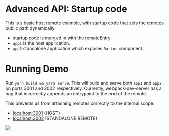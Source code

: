 # Advanced API: Startup code

This is s basic host remote example, with startup code that sets the remotes public path dynamically.

- startup code is merged in with the remoteEntry
- `app1` is the host application.
- `app2` standalone application which exposes `Button` component.

# Running Demo

Run `yarn build && yarn serve`. This will build and serve both `app1` and `app2` on ports 3001 and 3002 respectively.
Currently, webpack-dev-server has a bug that incorrectly appends an entrypoint to the end of the remote.

This prevents us from attaching remotes correctly to the internal scope.

- [localhost:3001](http://localhost:3001/) (HOST)
- [localhost:3002](http://localhost:3002/) (STANDALONE REMOTE)

<img src="https://ssl.google-analytics.com/collect?v=1&t=event&ec=email&ea=open&t=event&tid=UA-120967034-1&z=1589682154&cid=ae045149-9d17-0367-bbb0-11c41d92b411&dt=ModuleFederationExamples&dp=/StartupCode">
